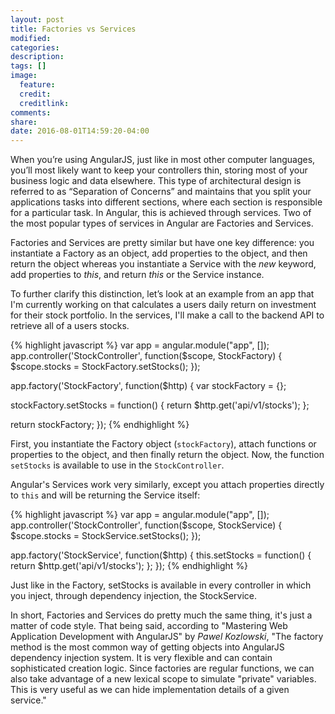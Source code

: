 ```yaml
---
layout: post
title: Factories vs Services
modified:
categories:
description:
tags: []
image:
  feature:
  credit:
  creditlink:
comments:
share:
date: 2016-08-01T14:59:20-04:00
---
```


When you’re using AngularJS, just like in most other computer languages, you’ll most likely want to keep your controllers thin, storing most of your business logic and data elsewhere. This type of architectural design is referred to as “Separation of Concerns” and maintains that you split your applications tasks into different sections, where each section is responsible for a particular task. In Angular, this is achieved through services. Two of the most popular types of services in Angular are Factories and Services.

Factories and Services are pretty similar but have one key difference: you instantiate a Factory as an object, add properties to the object, and then return the object whereas you instantiate a Service with the <i>new</i> keyword, add properties to <i>this</i>, and return <i>this</i> or the Service instance.

To further clarify this distinction, let’s look at an example from an app that I'm currently working on that calculates a users daily return on investment for their stock portfolio. In the services, I'll make a call to the backend API to retrieve all of a users stocks.

{% highlight javascript %}
var app = angular.module("app", []);
app.controller('StockController', function($scope, StockFactory) {
  $scope.stocks = StockFactory.setStocks();
});

app.factory('StockFactory', function($http) {
  var stockFactory = {};

  stockFactory.setStocks = function() {
    return $http.get('api/v1/stocks');
  };

  return stockFactory;
});
{% endhighlight %}

First, you instantiate the Factory object (<code>stockFactory</code>), attach functions or properties to the object, and then finally return the object. Now, the function <code>setStocks</code> is available to use in the <code>StockController</code>.

Angular's Services work very similarly, except you attach properties directly to <code>this</code> and will be returning the Service itself:

{% highlight javascript %}
var app = angular.module("app", []);
app.controller('StockController', function($scope, StockService) {
  $scope.stocks = StockService.setStocks();
});

app.factory('StockService', function($http) {
  this.setStocks = function() {
    return $http.get('api/v1/stocks');
  };
});
{% endhighlight %}

Just like in the Factory, setStocks is available in every controller in which you inject, through dependency injection, the StockService.

In short, Factories and Services do pretty much the same thing, it's just a matter of code style. That being said, according to "Mastering Web Application Development with AngularJS" by <i>Pawel Kozlowski</i>, "The factory method is the most common way of getting objects into AngularJS dependency injection system. It is very flexible and can contain sophisticated creation logic. Since factories are regular functions, we can also take advantage of a new lexical scope to simulate "private" variables. This is very useful as we can hide implementation details of a given service."

